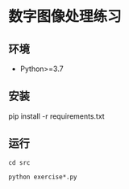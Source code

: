 # 数字图像处理练习

## 环境

* Python>=3.7

## 安装

pip install -r requirements.txt


## 运行

```cd src```

```python exercise*.py```